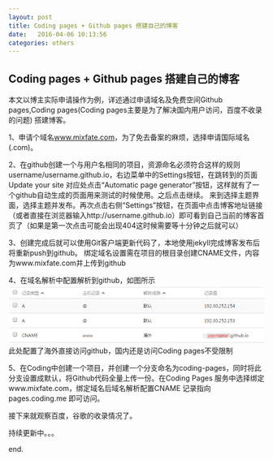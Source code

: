 ```yaml
---
layout: post
title: Coding pages + Github pages 搭建自己的博客
date:   2016-04-06 10:13:56
categories: others
---
```


## Coding pages + Github pages 搭建自己的博客

本文以博主实际申请操作为例，详述通过申请域名及免费空间Github pages,Coding pages(Coding pages主要是为了解决国内用户访问，百度不收录的问题) 搭建博客。

1、申请个域名<a href="http://www.mixfate.com">www.mixfate.com</a>，为了免去备案的麻烦，选择申请国际域名(.com)。

2、在github创建一个与用户名相同的项目，资源命名必须符合这样的规则username/username.github.io，右边菜单中的Settings按钮，在跳转到的页面 Update your site 对应处点击“Automatic page generator”按钮，这样就有了一个github自动生成的页面用来测试的时候使用。之后点击继续。
来到选择主题界面，选择主题并发布。再次点击右侧“Settings”按钮，在页面中点击博客地址链接（或者直接在浏览器输入http://username.github.io）即可看到自己当前的博客首页了（如果是第一次点击可能会出现404这时候需要等十分钟之后就可以）

3、创建完成后就可以使用Git客户端更新代码了，本地使用jekyll完成博客发布后将重新push到github。
绑定域名设置需在项目的根目录创建CNAME文件，内容为www.mixfate.com并上传到github

4、在域名解析中配置解析到github，如图所示
![Coding pages + Github pages](/assets/dfeeded7-8f45-3579-9195-e0e6933a8adb.png)
此处配置了海外直接访问github，国内还是访问Coding pages不受限制

5、在Coding中创建一个项目，并创建一个分支命名为coding-pages，同时将此分支设置成默认，将Github代码全量上传一份。在Coding Pages 服务中选择绑定www.mixfate.com，绑定域名后域名解析配置CNAME 记录指向 pages.coding.me 即可访问。

接下来就观察百度，谷歌的收录情况了。

持续更新中。。。

end.



